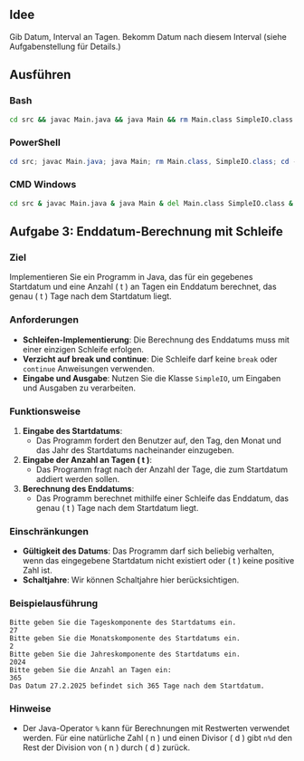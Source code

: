 ## Idee

Gib Datum, Interval an Tagen.
Bekomm Datum nach diesem Interval (siehe Aufgabenstellung für Details.)

## Ausführen

### Bash
```bash
cd src && javac Main.java && java Main && rm Main.class SimpleIO.class && cd -
```
### PowerShell
```powershell
cd src; javac Main.java; java Main; rm Main.class, SimpleIO.class; cd -
```
### CMD Windows
```cmd
cd src & javac Main.java & java Main & del Main.class SimpleIO.class & cd ..
```

## Aufgabe 3: Enddatum-Berechnung mit Schleife

### Ziel
Implementieren Sie ein Programm in Java, das für ein gegebenes Startdatum und eine Anzahl \( t \) an Tagen ein Enddatum berechnet, das genau \( t \) Tage nach dem Startdatum liegt.

### Anforderungen
- **Schleifen-Implementierung**: Die Berechnung des Enddatums muss mit einer einzigen Schleife erfolgen.
- **Verzicht auf break und continue**: Die Schleife darf keine `break` oder `continue` Anweisungen verwenden.
- **Eingabe und Ausgabe**: Nutzen Sie die Klasse `SimpleIO`, um Eingaben und Ausgaben zu verarbeiten.

### Funktionsweise
1. **Eingabe des Startdatums**:
    - Das Programm fordert den Benutzer auf, den Tag, den Monat und das Jahr des Startdatums nacheinander einzugeben.
2. **Eingabe der Anzahl an Tagen \( t \)**:
    - Das Programm fragt nach der Anzahl der Tage, die zum Startdatum addiert werden sollen.
3. **Berechnung des Enddatums**:
    - Das Programm berechnet mithilfe einer Schleife das Enddatum, das genau \( t \) Tage nach dem Startdatum liegt.

### Einschränkungen
- **Gültigkeit des Datums**: Das Programm darf sich beliebig verhalten, wenn das eingegebene Startdatum nicht existiert oder \( t \) keine positive Zahl ist.
- **Schaltjahre**: Wir können Schaltjahre hier berücksichtigen.

### Beispielausführung

```
Bitte geben Sie die Tageskomponente des Startdatums ein.
27
Bitte geben Sie die Monatskomponente des Startdatums ein.
2
Bitte geben Sie die Jahreskomponente des Startdatums ein.
2024
Bitte geben Sie die Anzahl an Tagen ein:
365
Das Datum 27.2.2025 befindet sich 365 Tage nach dem Startdatum.
```

### Hinweise
- Der Java-Operator `%` kann für Berechnungen mit Restwerten verwendet werden. Für eine natürliche Zahl \( n \) und einen Divisor \( d \) gibt `n%d` den Rest der Division von \( n \) durch \( d \) zurück.
